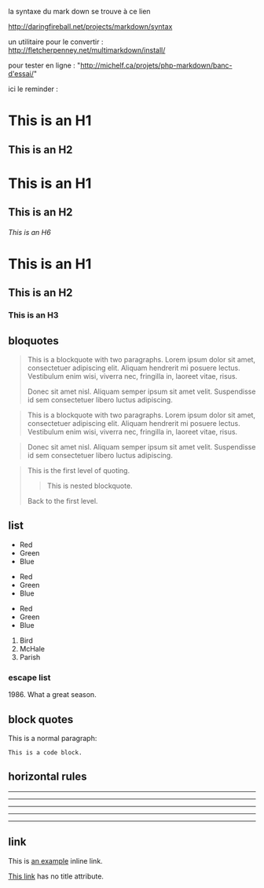la syntaxe du mark down se trouve à ce lien

http://daringfireball.net/projects/markdown/syntax

un utilitaire pour le convertir : 
http://fletcherpenney.net/multimarkdown/install/

pour tester en ligne :
"http://michelf.ca/projets/php-markdown/banc-d'essai/"





ici le reminder :


This is an H1
=============

This is an H2
-------------

# This is an H1

## This is an H2

###### This is an H6


# This is an H1 #

## This is an H2 ##

### This is an H3 ######



## bloquotes ##

> This is a blockquote with two paragraphs. Lorem ipsum dolor sit amet,
> consectetuer adipiscing elit. Aliquam hendrerit mi posuere lectus.
> Vestibulum enim wisi, viverra nec, fringilla in, laoreet vitae, risus.
> 
> Donec sit amet nisl. Aliquam semper ipsum sit amet velit. Suspendisse
> id sem consectetuer libero luctus adipiscing.


> This is a blockquote with two paragraphs. Lorem ipsum dolor sit amet,
consectetuer adipiscing elit. Aliquam hendrerit mi posuere lectus.
Vestibulum enim wisi, viverra nec, fringilla in, laoreet vitae, risus.

> Donec sit amet nisl. Aliquam semper ipsum sit amet velit. Suspendisse
id sem consectetuer libero luctus adipiscing.



> This is the first level of quoting.
>
> > This is nested blockquote.
>
> Back to the first level.


## list ##

*   Red
*   Green
*   Blue

+   Red
+   Green
+   Blue

-   Red
-   Green
-   Blue

1.  Bird
2.  McHale
3.  Parish


### escape list ###
1986\. What a great season.

## block quotes ##

This is a normal paragraph:

    This is a code block.


## horizontal rules ##

* * *

***

*****

- - -

---------------------------------------

## link ##
This is [an example](http://example.com/ "Title") inline link.

[This link](http://example.net/) has no title attribute.


